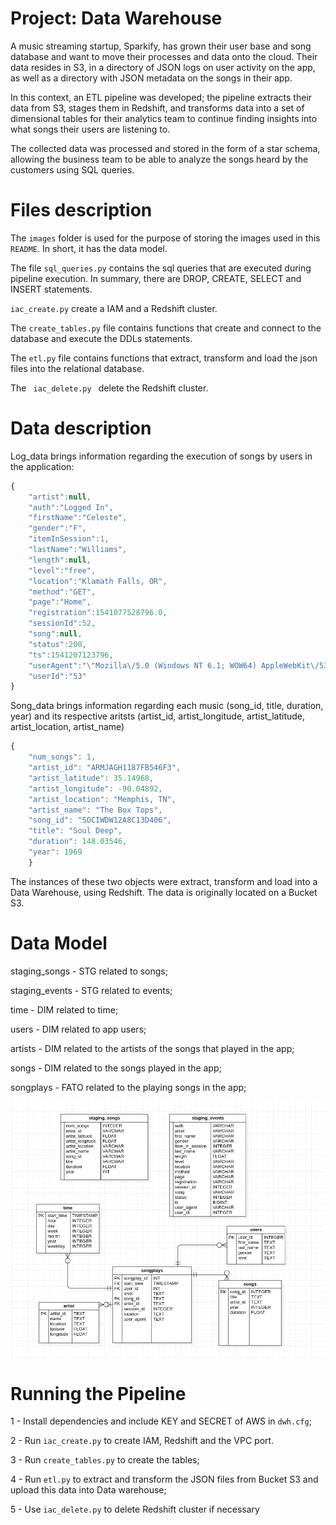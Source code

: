 <h1> Project: Data Warehouse </h1>

A music streaming startup, Sparkify, has grown their user base and song database and want to move their processes and data onto the cloud. Their data resides in S3, in a directory of JSON logs on user activity on the app, as well as a directory with JSON metadata on the songs in their app.


In this context, an ETL pipeline was developed; the pipeline extracts their data from S3, stages them in Redshift, and transforms data into a set of dimensional tables for their analytics team to continue finding insights into what songs their users are listening to.

The collected data was processed and stored in the form of a star schema, allowing the business team to be able to analyze the songs heard by the customers using SQL queries.

<h1> Files description </h1>

The <code>images</code> folder is used for the purpose of storing the images used in this <code>README</code>. In short, it has the data model. 

The file <code>sql_queries.py</code> contains the sql queries that are executed during pipeline execution. In summary, there are DROP, CREATE, SELECT and INSERT statements.

<code>iac_create.py</code> create a IAM and a Redshift cluster.

The <code>create_tables.py</code> file contains functions that create and connect to the database and execute the DDLs statements.

The <code>etl.py</code> file contains functions that extract, transform and load the json files into the relational database.

The <code> iac_delete.py </code> delete the Redshift cluster.

<h1> Data description </h1>

Log_data brings information regarding the execution of songs by users in the application:

```javascript
{
    "artist":null,
    "auth":"Logged In",
    "firstName":"Celeste",
    "gender":"F",
    "itemInSession":1,
    "lastName":"Williams",
    "length":null,
    "level":"free",
    "location":"Klamath Falls, OR",
    "method":"GET",
    "page":"Home",
    "registration":1541077528796.0,
    "sessionId":52,
    "song":null,
    "status":200,
    "ts":1541207123796,
    "userAgent":"\"Mozilla\/5.0 (Windows NT 6.1; WOW64) AppleWebKit\/537.36 (KHTML, like Gecko) Chrome\/37.0.2062.103 Safari\/537.36\"",
    "userId":"53"
}
```
Song_data brings information regarding each music (song_id, title, duration, year) and its respective aritsts (artist_id, artist_longitude, artist_latitude, artist_location, artist_name)

```javascript
{
    "num_songs": 1,
    "artist_id": "ARMJAGH1187FB546F3",
    "artist_latitude": 35.14968,
    "artist_longitude": -90.04892,
    "artist_location": "Memphis, TN",
    "artist_name": "The Box Tops",
    "song_id": "SOCIWDW12A8C13D406",
    "title": "Soul Deep",
    "duration": 148.03546,
    "year": 1969
    }
```
The instances of these two objects were extract, transform and load into a Data Warehouse, using Redshift. The data is originally located on a Bucket S3.

<h1> Data Model </h1>

staging_songs - STG related to songs;

staging_events - STG related to events;

time - DIM related to time;

users - DIM related to app users;

artists - DIM related to the artists of the songs that played in the app;

songs - DIM related to the songs played in the app;

songplays - FATO related to the playing songs in the app;

![Alt text](images/data_modeling_project3.png "Star schema")

<h1> Running the Pipeline </h1>

1 - Install dependencies and include KEY and SECRET of AWS in <code>dwh.cfg</code>;

2 - Run <code>iac_create.py</code> to create IAM, Redshift and the VPC port.

3 - Run <code>create_tables.py</code> to create the tables;

4 - Run <code>etl.py</code> to extract and transform the JSON files from Bucket S3 and upload this data into Data warehouse;

5 - Use <code>iac_delete.py</code> to delete Redshift cluster if necessary

